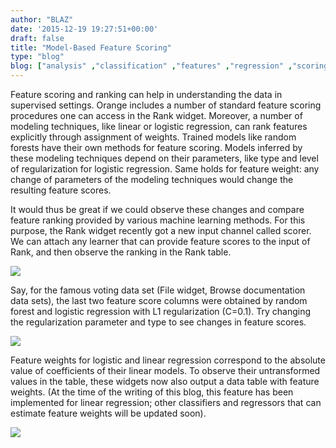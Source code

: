 ```yaml
---
author: "BLAZ"
date: '2015-12-19 19:27:51+00:00'
draft: false
title: "Model-Based Feature Scoring"
type: "blog"
blog: ["analysis" ,"classification" ,"features" ,"regression" ,"scoring" ]
---
```


Feature scoring and ranking can help in understanding the data in supervised settings. Orange includes a number of standard feature scoring procedures one can access in the Rank widget. Moreover, a number of modeling techniques, like linear or logistic regression, can rank features explicitly through assignment of weights. Trained models like random forests have their own methods for feature scoring. Models inferred by these modeling techniques depend on their parameters, like type and level of regularization for logistic regression. Same holds for feature weight: any change of parameters of the modeling techniques would change the resulting feature scores.

It would thus be great if we could observe these changes and compare feature ranking provided by various machine learning methods. For this purpose, the Rank widget recently got a new input channel called scorer. We can attach any learner that can provide feature scores to the input of Rank, and then observe the ranking in the Rank table.

![](/images/2015/12/model-scoring-lr.png)


Say, for the famous voting data set (File widget, Browse documentation data sets), the last two feature score columns were obtained by random forest and logistic regression with L1 regularization (C=0.1). Try changing the regularization parameter and type to see changes in feature scores.

![](/images/2015/12/rank-voting-lr.png)


Feature weights for logistic and linear regression correspond to the absolute value of coefficients of their linear models. To observe their untransformed values in the table, these widgets now also output a data table with feature weights. (At the time of the writing of this blog, this feature has been implemented for linear regression; other classifiers and regressors that can estimate feature weights will be updated soon).

![](/images/2015/12/lr-coefficients.png)

